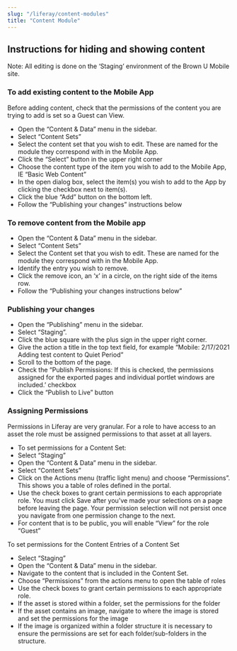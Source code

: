 ```yaml
---
slug: "/liferay/content-modules"
title: "Content Module"
---
```


## Instructions for hiding and showing content


Note: All editing is done on the ‘Staging’ environment of the Brown U Mobile site.

### To add existing content to the Mobile App
Before adding content, check that the permissions of the content you are trying to add is set so a Guest can View.

* Open the “Content & Data” menu in the sidebar.
* Select “Content Sets”
* Select the content set that you wish to edit. These are named for the module they correspond with in the Mobile App.
* Click the “Select” button in the upper right corner
* Choose the content type of the item you wish to add to the Mobile App, IE “Basic Web Content”
* In the open dialog box, select the item(s) you wish to add to the App by clicking the checkbox next to item(s).
* Click the blue “Add” button on the bottom left.
* Follow the “Publishing your changes” instructions below


### To remove content from the Mobile app

* Open the “Content & Data” menu in the sidebar.
* Select “Content Sets”
* Select the Content set that you wish to edit. These are named for the module they correspond with in the Mobile App.
* Identify the entry you wish to remove.
* Click the remove icon, an ‘x’ in a circle, on the right side of the items row.
* Follow the “Publishing your changes instructions below”

### Publishing your changes

* Open the “Publishing” menu in the sidebar.
* Select “Staging”.
* Click the blue square with the plus sign in the upper right corner.
* Give the action a title in the top text field, for example “Mobile: 2/17/2021 Adding test content to Quiet Period”
* Scroll to the bottom of the page.
* Check the “Publish Permissions: If this is checked, the permissions assigned for the exported pages and individual portlet windows are included.’ checkbox
* Click the “Publish to Live” button

### Assigning Permissions
Permissions in Liferay are very granular. For a role to have access to an asset the role must be assigned permissions to that asset at all layers.

* To set permissions for a Content Set:
* Select “Staging”
* Open the “Content & Data” menu in the sidebar.
* Select “Content Sets”
* Click on the Actions menu (traffic light menu) and choose “Permissions”.  This shows you a table of roles defined in the portal.
* Use the check boxes to grant certain permissions to each appropriate role. You must click Save after you’ve made your selections on a page before leaving the page. Your permission selection will not persist once you navigate from one permission change to the next.
* For content that is to be public, you will enable “View” for the role “Guest”

To set permissions for the Content Entries of a Content Set

* Select “Staging”
* Open the “Content & Data” menu in the sidebar.
* Navigate to the content that is included in the Content Set. 
* Choose “Permissions” from the actions menu to open the table of roles
* Use the check boxes to grant certain permissions to each appropriate role.
* If the asset is stored within a folder, set the permissions for the folder
* If the asset contains an image, navigate to where the image is stored and set the permissions for the image
* If the image is organized within a folder structure it is necessary to ensure the permissions are set for each folder/sub-folders in the structure.
